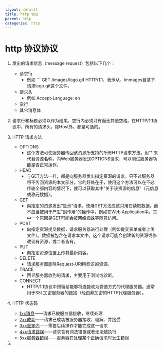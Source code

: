```yaml
---
layout: default
title: http 协议
parent: http
categories: http
---
```


#  http 协议协议

1. 发出的请求信息（message request）包括以下几个：
    + 请求行
        - 例如 ``` GET /images/logo.gif HTTP/1.1，表示从、immages目录下请求logo.gif这个文件。
    + 请求头
        - 例如 Accept-Language: en
    + 空行
    + 其它消息体

2. 请求行和标题必须以<CR><LF>作为结尾。空行内必须只有<CR><LF>而无其他空格。在HTTP/1.1协议中，所有的请求头，除Host外，都是可选的。

3. HTTP 请求方法
    + OPTIONS
        - 这个方法可使服务器传回该资源所支持的所有HTTP请求方法。用'*'来代替资源名称，向Web服务器发送OPTIONS请求，可以测试服务器功能是否正常运作。
    + HEAD
        - 与GET方法一样，都是向服务器发出指定资源的请求。只不过服务器将不传回资源的本文部分。它的好处在于，使用这个方法可以在不必传输全部内容的情况下，就可以获取其中“关于该资源的信息”（元信息或称元数据）。
    + GET
        - 向指定的资源发出“显示”请求。使用GET方法应该只用在读取数据，而不应当被用于产生“副作用”的操作中，例如在Web Application中。其中一个原因是GET可能会被网络蜘蛛等随意访问。
    + POST
        - 向指定资源提交数据，请求服务器进行处理（例如提交表单或者上传文件）。数据被包含在请求本文中。这个请求可能会创建新的资源或修改现有资源，或二者皆有。
    + PUT
        - 向指定资源位置上传其最新内容。
    + DELETE
        - 请求服务器删除Request-URI所标识的资源。
    + TRACE
        - 回显服务器收到的请求，主要用于测试或诊断。
    + CONNECT
        - HTTP/1.1协议中预留给能够将连接改为管道方式的代理服务器。通常用于SSL加密服务器的链接（经由非加密的HTTP代理服务器）。

4. HTTP 状态码
    + [1xx消息](https://zh.wikipedia.org/wiki/HTTP%E7%8A%B6%E6%80%81%E7%A0%81#1xx.E6.B6.88.E6.81.AF "1xx消息")——请求已被服务器接收，继续处理
    + [2xx成功](https://zh.wikipedia.org/wiki/HTTP%E7%8A%B6%E6%80%81%E7%A0%81#2xx.E6.88.90.E5.8A.9F "2xx成功")——请求已成功被服务器接收、理解、并接受
    + [3xx重定向](https://zh.wikipedia.org/wiki/HTTP%E7%8A%B6%E6%80%81%E7%A0%81#3xx.E9.87.8D.E5.AE.9A.E5.90.91 "3xx重定向")——需要后续操作才能完成这一请求
    + [4xx请求错误](https://zh.wikipedia.org/wiki/HTTP%E7%8A%B6%E6%80%81%E7%A0%81#4xx.E8.AF.B7.E6.B1.82.E9.94.99.E8.AF.AF "4xx请求错误")——请求含有词法错误或者无法被执行
    + [5xx服务器错误](https://zh.wikipedia.org/wiki/HTTP%E7%8A%B6%E6%80%81%E7%A0%81#5xx.E6.9C.8D.E5.8A.A1.E5.99.A8.E9.94.99.E8.AF.AF "5xx服务器错误")——服务器在处理某个正确请求时发生错误

5. 